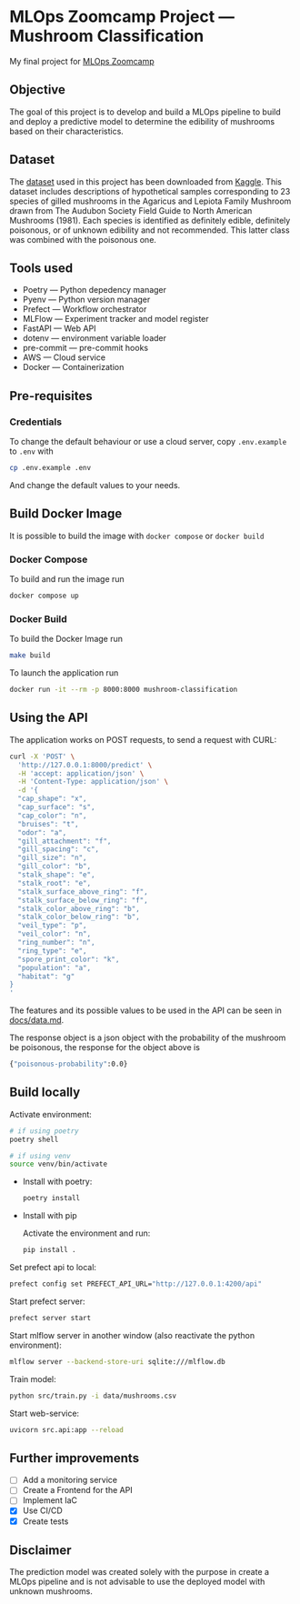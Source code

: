 # MLOps Zoomcamp Project — Mushroom Classification

My final project for [MLOps Zoomcamp](https://github.com/DataTalksClub/mlops-zoomcamp)

## Objective

The goal of this project is to develop and build a MLOps pipeline
to build and deploy a predictive model to determine the edibility of mushrooms based on their characteristics.

## Dataset

The [dataset](data/mushrooms.csv)
used in this project has been downloaded from [Kaggle](https://www.kaggle.com/datasets/uciml/mushroom-classification).
This dataset includes descriptions of hypothetical samples corresponding to 23
 species of gilled mushrooms in the Agaricus and Lepiota Family Mushroom drawn from
  The Audubon Society Field Guide to North American Mushrooms (1981).
Each species is identified as definitely edible, definitely poisonous, or of unknown edibility and not recommended. This latter class was combined with the poisonous one.

## Tools used

- Poetry — Python depedency manager
- Pyenv — Python version manager
- Prefect — Workflow orchestrator
- MLFlow — Experiment tracker and model register
- FastAPI — Web API
- dotenv — environment variable loader
- pre-commit — pre-commit hooks
- AWS — Cloud service
- Docker — Containerization

## Pre-requisites

### Credentials

To change the default behaviour or use a cloud server,
copy `.env.example` to `.env` with

```bash
cp .env.example .env
```

And change the default values to your needs.

## Build Docker Image

It is possible to build the image with `docker compose` or `docker build`

### Docker Compose

To build and run the image run

```bash
docker compose up
```

### Docker Build

To build the Docker Image run

```bash
make build
```

To launch the application run

```bash
docker run -it --rm -p 8000:8000 mushroom-classification
```

## Using the API

The application works on POST requests, to send a request with CURL:

```bash
curl -X 'POST' \
  'http://127.0.0.1:8000/predict' \
  -H 'accept: application/json' \
  -H 'Content-Type: application/json' \
  -d '{
  "cap_shape": "x",
  "cap_surface": "s",
  "cap_color": "n",
  "bruises": "t",
  "odor": "a",
  "gill_attachment": "f",
  "gill_spacing": "c",
  "gill_size": "n",
  "gill_color": "b",
  "stalk_shape": "e",
  "stalk_root": "e",
  "stalk_surface_above_ring": "f",
  "stalk_surface_below_ring": "f",
  "stalk_color_above_ring": "b",
  "stalk_color_below_ring": "b",
  "veil_type": "p",
  "veil_color": "n",
  "ring_number": "n",
  "ring_type": "e",
  "spore_print_color": "k",
  "population": "a",
  "habitat": "g"
}
'
```

The features and its possible values to be used in the API
can be seen in [docs/data.md](docs/data.md).

The response object is a json object with the probability of the mushroom be poisonous,
the response for the object above is

```bash
{"poisonous-probability":0.0}
```

## Build locally

Activate environment:

```bash
# if using poetry
poetry shell

# if using venv
source venv/bin/activate
```

- Install with poetry:

    ```bash
    poetry install
    ```

- Install with pip

    Activate the environment
    and run:

    ```bash
    pip install .
    ```

Set prefect api to local:

```bash
prefect config set PREFECT_API_URL="http://127.0.0.1:4200/api"
```

Start prefect server:

```bash
prefect server start
```

Start mlflow server in another window (also reactivate the python environment):

```bash
mlflow server --backend-store-uri sqlite:///mlflow.db
```

Train model:

```bash
python src/train.py -i data/mushrooms.csv
```

Start web-service:

```bash
uvicorn src.api:app --reload
```

## Further improvements

- [ ] Add a monitoring service
- [ ] Create a Frontend for the API
- [ ] Implement IaC
- [x] Use CI/CD
- [x] Create tests

## Disclaimer

The prediction model was created solely with the purpose in create a MLOps pipeline
and is not advisable to use the deployed model with unknown mushrooms.
